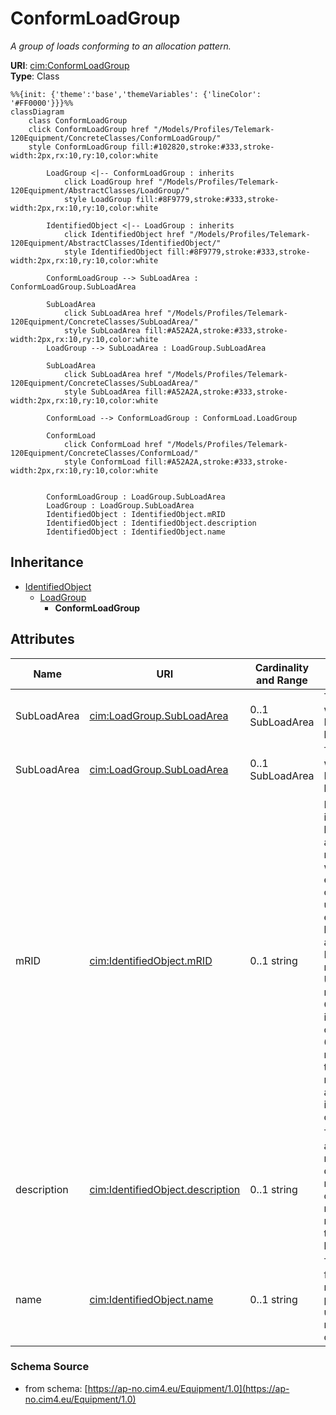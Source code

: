 # ConformLoadGroup

_A group of loads conforming to an allocation pattern._

**URI**: [cim:ConformLoadGroup](https://cim.ucaiug.io/ns#ConformLoadGroup)<br />
**Type**: Class

```mermaid
%%{init: {'theme':'base','themeVariables': {'lineColor': '#FF0000'}}}%%
classDiagram
    class ConformLoadGroup
    click ConformLoadGroup href "/Models/Profiles/Telemark-120Equipment/ConcreteClasses/ConformLoadGroup/"
    style ConformLoadGroup fill:#102820,stroke:#333,stroke-width:2px,rx:10,ry:10,color:white
     
        LoadGroup <|-- ConformLoadGroup : inherits
            click LoadGroup href "/Models/Profiles/Telemark-120Equipment/AbstractClasses/LoadGroup/"
            style LoadGroup fill:#8F9779,stroke:#333,stroke-width:2px,rx:10,ry:10,color:white
     
        IdentifiedObject <|-- LoadGroup : inherits
            click IdentifiedObject href "/Models/Profiles/Telemark-120Equipment/AbstractClasses/IdentifiedObject/"
            style IdentifiedObject fill:#8F9779,stroke:#333,stroke-width:2px,rx:10,ry:10,color:white

        ConformLoadGroup --> SubLoadArea : ConformLoadGroup.SubLoadArea

        SubLoadArea
            click SubLoadArea href "/Models/Profiles/Telemark-120Equipment/ConcreteClasses/SubLoadArea/"
            style SubLoadArea fill:#A52A2A,stroke:#333,stroke-width:2px,rx:10,ry:10,color:white
        LoadGroup --> SubLoadArea : LoadGroup.SubLoadArea

        SubLoadArea
            click SubLoadArea href "/Models/Profiles/Telemark-120Equipment/ConcreteClasses/SubLoadArea/"
            style SubLoadArea fill:#A52A2A,stroke:#333,stroke-width:2px,rx:10,ry:10,color:white

        ConformLoad --> ConformLoadGroup : ConformLoad.LoadGroup

        ConformLoad
            click ConformLoad href "/Models/Profiles/Telemark-120Equipment/ConcreteClasses/ConformLoad/"
            style ConformLoad fill:#A52A2A,stroke:#333,stroke-width:2px,rx:10,ry:10,color:white


        ConformLoadGroup : LoadGroup.SubLoadArea
        LoadGroup : LoadGroup.SubLoadArea
        IdentifiedObject : IdentifiedObject.mRID
        IdentifiedObject : IdentifiedObject.description
        IdentifiedObject : IdentifiedObject.name
```

## Inheritance
* [IdentifiedObject](IdentifiedObject.md)
    * [LoadGroup](LoadGroup.md)
        * **ConformLoadGroup**

## Attributes
| Name | URI | Cardinality and Range | Description | Inheritance |
| ---  | --- | --- | --- | --- |
| SubLoadArea | [cim:LoadGroup.SubLoadArea](https://cim.ucaiug.io/ns#LoadGroup.SubLoadArea) | 0..1 SubLoadArea | The SubLoadArea where the Loadgroup belongs. | direct |
| SubLoadArea | [cim:LoadGroup.SubLoadArea](https://cim.ucaiug.io/ns#LoadGroup.SubLoadArea) | 0..1 SubLoadArea | The SubLoadArea where the Loadgroup belongs. | LoadGroup |
| mRID | [cim:IdentifiedObject.mRID](https://cim.ucaiug.io/ns#IdentifiedObject.mRID) | 0..1 string | Master resource identifier issued by a model authority. The mRID is unique within an exchange context. Global uniqueness is easily achieved by using a UUID, as specified in RFC 4122, for the mRID. The use of UUID is strongly recommended.For CIMXML data files in RDF syntax conforming to IEC 61970-552, the mRID is mapped to rdf:ID or rdf:about attributes that identify CIM object elements. | IdentifiedObject |
| description | [cim:IdentifiedObject.description](https://cim.ucaiug.io/ns#IdentifiedObject.description) | 0..1 string | The description is a free human readable text describing or naming the object. It may be non unique and may not correlate to a naming hierarchy. | IdentifiedObject |
| name | [cim:IdentifiedObject.name](https://cim.ucaiug.io/ns#IdentifiedObject.name) | 0..1 string | The name is any free human readable and possibly non unique text naming the object. | IdentifiedObject |

### Schema Source
* from schema: [https://ap-no.cim4.eu/Equipment/1.0](https://ap-no.cim4.eu/Equipment/1.0)
